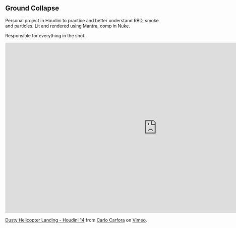 ## Ground Collapse

Personal project in Houdini to practice and better understand RBD, smoke and 
particles. Lit and rendered using Mantra, comp in Nuke.

Responsible for everything in the shot.

<iframe src="https://player.vimeo.com/video/163508360" width="960" height="540" frameborder="0" webkitallowfullscreen mozallowfullscreen allowfullscreen></iframe> <p><a href="https://vimeo.com/142963722">Dusty Helicopter Landing - Houdini 14</a> from <a href="https://vimeo.com/carlocarfora">Carlo Carfora</a> on <a href="https://vimeo.com">Vimeo</a>.</p>




